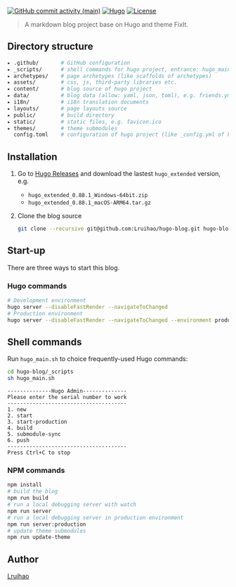 
[![GitHub commit activity (main)](https://img.shields.io/github/commit-activity/m/Lruihao/hugo-blog/main?style=flat-square)](https://github.com/Lruihao/hugo-blog/commits/main)
[![Hugo](https://img.shields.io/badge/Hugo-%5E0.62.0-ff4088?style=flat-square&logo=hugo)](https://gohugo.io/)
[![License](https://img.shields.io/github/license/Lruihao/hugo-blog?style=flat-square)](https://github.com/Lruihao/hugo-blog/blob/main/LICENSE)

> A markdown blog project base on Hugo and theme FixIt.

## 

## Directory structure

```bash
▸ .github/       # GitHub configuration
▸ _scripts/      # shell commands for hugo project, entrance: hugo_main.sh
▸ archetypes/    # page archetypes (like scaffolds of archetypes)
▸ assets/        # css, js, third-party libraries etc.
▸ content/       # blog source of hugo project
▸ data/          # blog data (allow: yaml, json, toml), e.g. friends.yml
▸ i18n/          # i18n translation documents
▸ layouts/       # page layouts source
▸ public/        # build directory
▸ static/        # static files, e.g. favicon.ico
▸ themes/        # theme submodules
  config.toml    # configuration of hugo project (like _config.yml of hexo)
```

## Installation

1. Go to [Hugo Releases](https://github.com/gohugoio/hugo/releases) and download the lastest `hugo_extended` version, e.g.
   
    - `hugo_extended_0.88.1_Windows-64bit.zip`
    - `hugo_extended_0.88.1_macOS-ARM64.tar.gz`

2. Clone the blog source

    ```bash
    git clone --recursive git@github.com:Lruihao/hugo-blog.git hugo-blog
    ```

## Start-up

There are three ways to start this blog.

### Hugo commands

```bash
# Development environment
hugo server --disableFastRender --navigateToChanged
# Production environment
hugo server --disableFastRender --navigateToChanged --environment production
```

## Shell commands

Run `hugo_main.sh` to choice frequently-used Hugo commands:

```bash
cd hugo-blog/_scripts
sh hugo_main.sh
```

```
--------------Hugo Admin--------------
Please enter the serial number to work
--------------------------------------
1. new
2. start
3. start-production
4. build
5. submodule-sync
6. push
--------------------------------------
Press Ctrl+C to stop
```

### NPM commands

```bash
npm install
# build the blog
npm run build
# run a local debugging server with watch
npm run server
# run a local debugging server in production environment
npm run server:production
# update theme submodules
npm run update-theme
```

## Author

[Lruihao](https://lruihao.cn)